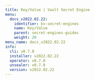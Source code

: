 ```yaml
---
title: Key/Value | Vault Secret Engine
menu:
  docs_v2022.02.22:
    identifier: kv-secret-engines
    name: Key/Value
    parent: secret-engines-guides
    weight: 20
menu_name: docs_v2022.02.22
info:
  cli: v0.7.0
  installer: v2022.02.22
  operator: v0.7.0
  unsealer: v0.7.0
  version: v2022.02.22
---
```


